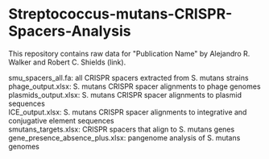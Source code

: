 # Streptococcus-mutans-CRISPR-Spacers-Analysis

This repository contains raw data for "Publication Name" by Alejandro R. Walker and Robert C. Shields (link).

smu_spacers_all.fa: all CRISPR spacers extracted from S. mutans strains\
phage_output.xlsx: S. mutans CRISPR spacer alignments to phage genomes\
plasmids_output.xlsx: S. mutans CRISPR spacer alignments to plasmid sequences\
ICE_output.xlsx: S. mutans CRISPR spacer alignments to integrative and conjugative element sequences\
smutans_targets.xlsx: CRISPR spacers that align to S. mutans genes\
gene_presence_absence_plus.xlsx: pangenome analysis of S. mutans genomes
